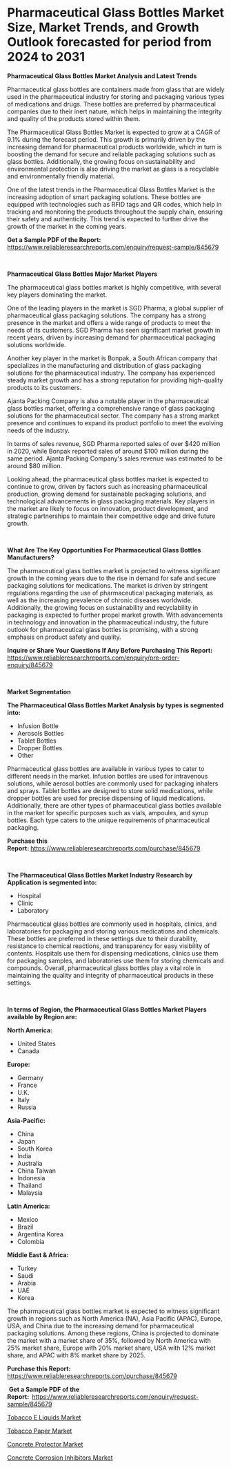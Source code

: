 <p><h1>Pharmaceutical Glass Bottles Market Size, Market Trends, and Growth Outlook forecasted for period from 2024 to 2031</h1></p><p><strong>Pharmaceutical Glass Bottles Market Analysis and Latest Trends</strong></p>
<p><p>Pharmaceutical glass bottles are containers made from glass that are widely used in the pharmaceutical industry for storing and packaging various types of medications and drugs. These bottles are preferred by pharmaceutical companies due to their inert nature, which helps in maintaining the integrity and quality of the products stored within them.</p><p>The Pharmaceutical Glass Bottles Market is expected to grow at a CAGR of 9.1% during the forecast period. This growth is primarily driven by the increasing demand for pharmaceutical products worldwide, which in turn is boosting the demand for secure and reliable packaging solutions such as glass bottles. Additionally, the growing focus on sustainability and environmental protection is also driving the market as glass is a recyclable and environmentally friendly material.</p><p>One of the latest trends in the Pharmaceutical Glass Bottles Market is the increasing adoption of smart packaging solutions. These bottles are equipped with technologies such as RFID tags and QR codes, which help in tracking and monitoring the products throughout the supply chain, ensuring their safety and authenticity. This trend is expected to further drive the growth of the market in the coming years.</p></p>
<p><strong>Get a Sample PDF of the Report:&nbsp;</strong> <a href="https://www.reliableresearchreports.com/enquiry/request-sample/845679">https://www.reliableresearchreports.com/enquiry/request-sample/845679</a></p>
<p>&nbsp;</p>
<p><strong>Pharmaceutical Glass Bottles Major Market Players</strong></p>
<p><p>The pharmaceutical glass bottles market is highly competitive, with several key players dominating the market. </p><p>One of the leading players in the market is SGD Pharma, a global supplier of pharmaceutical glass packaging solutions. The company has a strong presence in the market and offers a wide range of products to meet the needs of its customers. SGD Pharma has seen significant market growth in recent years, driven by increasing demand for pharmaceutical packaging solutions worldwide.</p><p>Another key player in the market is Bonpak, a South African company that specializes in the manufacturing and distribution of glass packaging solutions for the pharmaceutical industry. The company has experienced steady market growth and has a strong reputation for providing high-quality products to its customers.</p><p>Ajanta Packing Company is also a notable player in the pharmaceutical glass bottles market, offering a comprehensive range of glass packaging solutions for the pharmaceutical sector. The company has a strong market presence and continues to expand its product portfolio to meet the evolving needs of the industry.</p><p>In terms of sales revenue, SGD Pharma reported sales of over $420 million in 2020, while Bonpak reported sales of around $100 million during the same period. Ajanta Packing Company's sales revenue was estimated to be around $80 million.</p><p>Looking ahead, the pharmaceutical glass bottles market is expected to continue to grow, driven by factors such as increasing pharmaceutical production, growing demand for sustainable packaging solutions, and technological advancements in glass packaging materials. Key players in the market are likely to focus on innovation, product development, and strategic partnerships to maintain their competitive edge and drive future growth.</p></p>
<p>&nbsp;</p>
<p><strong>What Are The Key Opportunities For Pharmaceutical Glass Bottles Manufacturers?</strong></p>
<p><p>The pharmaceutical glass bottles market is projected to witness significant growth in the coming years due to the rise in demand for safe and secure packaging solutions for medications. The market is driven by stringent regulations regarding the use of pharmaceutical packaging materials, as well as the increasing prevalence of chronic diseases worldwide. Additionally, the growing focus on sustainability and recyclability in packaging is expected to further propel market growth. With advancements in technology and innovation in the pharmaceutical industry, the future outlook for pharmaceutical glass bottles is promising, with a strong emphasis on product safety and quality.</p></p>
<p><strong>Inquire or Share Your Questions If Any Before Purchasing This Report:</strong> <a href="https://www.reliableresearchreports.com/enquiry/pre-order-enquiry/845679">https://www.reliableresearchreports.com/enquiry/pre-order-enquiry/845679</a></p>
<p>&nbsp;</p>
<p><strong>Market Segmentation</strong></p>
<p><strong>The Pharmaceutical Glass Bottles Market Analysis by types is segmented into:</strong></p>
<p><ul><li>Infusion Bottle</li><li>Aerosols Bottles</li><li>Tablet Bottles</li><li>Dropper Bottles</li><li>Other</li></ul></p>
<p><p>Pharmaceutical glass bottles are available in various types to cater to different needs in the market. Infusion bottles are used for intravenous solutions, while aerosol bottles are commonly used for packaging inhalers and sprays. Tablet bottles are designed to store solid medications, while dropper bottles are used for precise dispensing of liquid medications. Additionally, there are other types of pharmaceutical glass bottles available in the market for specific purposes such as vials, ampoules, and syrup bottles. Each type caters to the unique requirements of pharmaceutical packaging.</p></p>
<p><strong>Purchase this Report:&nbsp;</strong><a href="https://www.reliableresearchreports.com/purchase/845679">https://www.reliableresearchreports.com/purchase/845679</a></p>
<p>&nbsp;</p>
<p><strong>The Pharmaceutical Glass Bottles Market Industry Research by Application is segmented into:</strong></p>
<p><ul><li>Hospital</li><li>Clinic</li><li>Laboratory</li></ul></p>
<p><p>Pharmaceutical glass bottles are commonly used in hospitals, clinics, and laboratories for packaging and storing various medications and chemicals. These bottles are preferred in these settings due to their durability, resistance to chemical reactions, and transparency for easy visibility of contents. Hospitals use them for dispensing medications, clinics use them for packaging samples, and laboratories use them for storing chemicals and compounds. Overall, pharmaceutical glass bottles play a vital role in maintaining the quality and integrity of pharmaceutical products in these settings.</p></p>
<p>&nbsp;</p>
<p><strong>In terms of Region, the Pharmaceutical Glass Bottles Market Players available by Region are:</strong></p>
<p>
    <p> <strong> North America: </strong>
        <ul>
            <li>United States</li>
            <li>Canada</li>
        </ul>
        </p> 
    <p> <strong> Europe: </strong>
        <ul>
            <li>Germany</li>
            <li>France</li>
            <li>U.K.</li>
            <li>Italy</li>
            <li>Russia</li>
        </ul>
        </p> 
    <p> <strong> Asia-Pacific: </strong>
        <ul>
            <li>China</li>
            <li>Japan</li>
            <li>South Korea</li>
            <li>India</li>
            <li>Australia</li>
            <li>China Taiwan</li>
            <li>Indonesia</li>
            <li>Thailand</li>
            <li>Malaysia</li>
        </ul>
        </p> 
    <p> <strong> Latin America: </strong>
        <ul>
            <li>Mexico</li>
            <li>Brazil</li>
            <li>Argentina Korea</li>
            <li>Colombia</li>
        </ul>
        </p> 
    <p> <strong> Middle East & Africa: </strong>
        <ul>
            <li>Turkey</li>
            <li>Saudi</li>
            <li>Arabia</li>
            <li>UAE</li>
            <li>Korea</li>
        </ul>
    </p>
    </p>
<p><p>The pharmaceutical glass bottles market is expected to witness significant growth in regions such as North America (NA), Asia Pacific (APAC), Europe, USA, and China due to the increasing demand for pharmaceutical packaging solutions. Among these regions, China is projected to dominate the market with a market share of 35%, followed by North America with 25% market share, Europe with 20% market share, USA with 12% market share, and APAC with 8% market share by 2025.</p></p>
<p><strong>Purchase this Report: </strong><a href="https://www.reliableresearchreports.com/purchase/845679">https://www.reliableresearchreports.com/purchase/845679</a></p>
<p>&nbsp;<strong>Get a Sample PDF of the Report:&nbsp;&nbsp;</strong><a href="https://www.reliableresearchreports.com/enquiry/request-sample/845679">https://www.reliableresearchreports.com/enquiry/request-sample/845679</a></p>
<p><strong></strong></p>
<p><p><a href="https://issuu.com/reportprime-2/docs/tobacco-e-liquids-market-size-2030.pptx">Tobacco E Liquids Market</a></p><p><a href="https://issuu.com/reportprime-2/docs/tobacco-paper-market-size-2030.pptx">Tobacco Paper Market</a></p><p><a href="https://github.com/jaidynmorantestelletmjzya/Market-Research-Report-List-1/blob/main/concrete-protector-market.md">Concrete Protector Market</a></p><p><a href="https://github.com/juniordelafrance/Market-Research-Report-List-2/blob/main/concrete-corrosion-inhibitors-market.md">Concrete Corrosion Inhibitors Market</a></p></p>